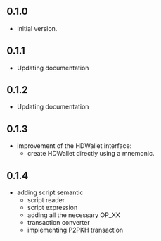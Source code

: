 ## 0.1.0

- Initial version.

## 0.1.1

- Updating documentation

## 0.1.2

- Updating documentation

## 0.1.3

- improvement of the HDWallet interface: 
  - create HDWallet directly using a mnemonic.

## 0.1.4

- adding script semantic
  - script reader
  - script expression
  - adding all the necessary OP_XX
  - transaction converter
  - implementing P2PKH transaction